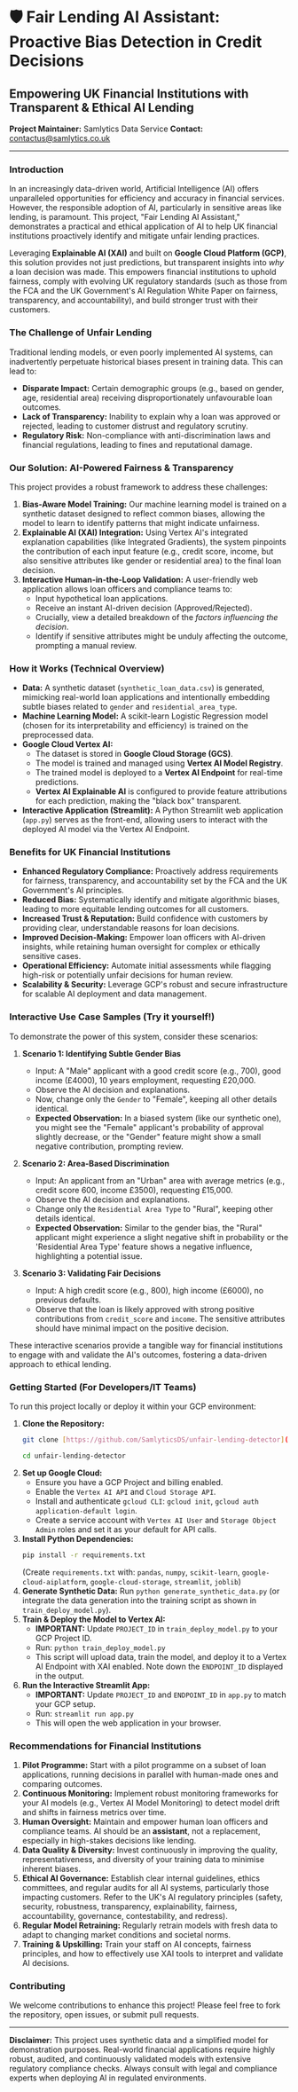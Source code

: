 # 🛡️ Fair Lending AI Assistant: Proactive Bias Detection in Credit Decisions

## Empowering UK Financial Institutions with Transparent & Ethical AI Lending

**Project Maintainer:** Samlytics Data Service
**Contact:** contactus@samlytics.co.uk

---

### Introduction

In an increasingly data-driven world, Artificial Intelligence (AI) offers unparalleled opportunities for efficiency and accuracy in financial services. However, the responsible adoption of AI, particularly in sensitive areas like lending, is paramount. This project, "Fair Lending AI Assistant," demonstrates a practical and ethical application of AI to help UK financial institutions proactively identify and mitigate unfair lending practices.

Leveraging **Explainable AI (XAI)** and built on **Google Cloud Platform (GCP)**, this solution provides not just predictions, but transparent insights into *why* a loan decision was made. This empowers financial institutions to uphold fairness, comply with evolving UK regulatory standards (such as those from the FCA and the UK Government's AI Regulation White Paper on fairness, transparency, and accountability), and build stronger trust with their customers.

### The Challenge of Unfair Lending

Traditional lending models, or even poorly implemented AI systems, can inadvertently perpetuate historical biases present in training data. This can lead to:
* **Disparate Impact:** Certain demographic groups (e.g., based on gender, age, residential area) receiving disproportionately unfavourable loan outcomes.
* **Lack of Transparency:** Inability to explain why a loan was approved or rejected, leading to customer distrust and regulatory scrutiny.
* **Regulatory Risk:** Non-compliance with anti-discrimination laws and financial regulations, leading to fines and reputational damage.

### Our Solution: AI-Powered Fairness & Transparency

This project provides a robust framework to address these challenges:

1.  **Bias-Aware Model Training:** Our machine learning model is trained on a synthetic dataset designed to reflect common biases, allowing the model to learn to identify patterns that might indicate unfairness.
2.  **Explainable AI (XAI) Integration:** Using Vertex AI's integrated explanation capabilities (like Integrated Gradients), the system pinpoints the contribution of each input feature (e.g., credit score, income, but also sensitive attributes like gender or residential area) to the final loan decision.
3.  **Interactive Human-in-the-Loop Validation:** A user-friendly web application allows loan officers and compliance teams to:
    * Input hypothetical loan applications.
    * Receive an instant AI-driven decision (Approved/Rejected).
    * Crucially, view a detailed breakdown of the *factors influencing the decision*.
    * Identify if sensitive attributes might be unduly affecting the outcome, prompting a manual review.

### How it Works (Technical Overview)

* **Data:** A synthetic dataset (`synthetic_loan_data.csv`) is generated, mimicking real-world loan applications and intentionally embedding subtle biases related to `gender` and `residential_area_type`.
* **Machine Learning Model:** A scikit-learn Logistic Regression model (chosen for its interpretability and efficiency) is trained on the preprocessed data.
* **Google Cloud Vertex AI:**
    * The dataset is stored in **Google Cloud Storage (GCS)**.
    * The model is trained and managed using **Vertex AI Model Registry**.
    * The trained model is deployed to a **Vertex AI Endpoint** for real-time predictions.
    * **Vertex AI Explainable AI** is configured to provide feature attributions for each prediction, making the "black box" transparent.
* **Interactive Application (Streamlit):** A Python Streamlit web application (`app.py`) serves as the front-end, allowing users to interact with the deployed AI model via the Vertex AI Endpoint.

### Benefits for UK Financial Institutions

* **Enhanced Regulatory Compliance:** Proactively address requirements for fairness, transparency, and accountability set by the FCA and the UK Government's AI principles.
* **Reduced Bias:** Systematically identify and mitigate algorithmic biases, leading to more equitable lending outcomes for all customers.
* **Increased Trust & Reputation:** Build confidence with customers by providing clear, understandable reasons for loan decisions.
* **Improved Decision-Making:** Empower loan officers with AI-driven insights, while retaining human oversight for complex or ethically sensitive cases.
* **Operational Efficiency:** Automate initial assessments while flagging high-risk or potentially unfair decisions for human review.
* **Scalability & Security:** Leverage GCP's robust and secure infrastructure for scalable AI deployment and data management.

### Interactive Use Case Samples (Try it yourself!)

To demonstrate the power of this system, consider these scenarios:

1.  **Scenario 1: Identifying Subtle Gender Bias**
    * Input: A "Male" applicant with a good credit score (e.g., 700), good income (£4000), 10 years employment, requesting £20,000.
    * Observe the AI decision and explanations.
    * Now, change only the `Gender` to "Female", keeping all other details identical.
    * **Expected Observation:** In a biased system (like our synthetic one), you might see the "Female" applicant's probability of approval slightly decrease, or the "Gender" feature might show a small negative contribution, prompting review.

2.  **Scenario 2: Area-Based Discrimination**
    * Input: An applicant from an "Urban" area with average metrics (e.g., credit score 600, income £3500), requesting £15,000.
    * Observe the AI decision and explanations.
    * Change only the `Residential Area Type` to "Rural", keeping other details identical.
    * **Expected Observation:** Similar to the gender bias, the "Rural" applicant might experience a slight negative shift in probability or the 'Residential Area Type' feature shows a negative influence, highlighting a potential issue.

3.  **Scenario 3: Validating Fair Decisions**
    * Input: A high credit score (e.g., 800), high income (£6000), no previous defaults.
    * Observe that the loan is likely approved with strong positive contributions from `credit_score` and `income`. The sensitive attributes should have minimal impact on the positive decision.

These interactive scenarios provide a tangible way for financial institutions to engage with and validate the AI's outcomes, fostering a data-driven approach to ethical lending.

### Getting Started (For Developers/IT Teams)

To run this project locally or deploy it within your GCP environment:

1.  **Clone the Repository:**
    ```bash
    git clone [https://github.com/SamlyticsDS/unfair-lending-detector](https://github.com/SamlyticsDS/unfair-lending-detector)
    
    cd unfair-lending-detector
    ```
2.  **Set up Google Cloud:**
    * Ensure you have a GCP Project and billing enabled.
    * Enable the `Vertex AI API` and `Cloud Storage API`.
    * Install and authenticate `gcloud CLI`: `gcloud init`, `gcloud auth application-default login`.
    * Create a service account with `Vertex AI User` and `Storage Object Admin` roles and set it as your default for API calls.
3.  **Install Python Dependencies:**
    ```bash
    pip install -r requirements.txt
    ```
    (Create `requirements.txt` with: `pandas`, `numpy`, `scikit-learn`, `google-cloud-aiplatform`, `google-cloud-storage`, `streamlit`, `joblib`)
4.  **Generate Synthetic Data:**
    Run `python generate_synthetic_data.py` (or integrate the data generation into the training script as shown in `train_deploy_model.py`).
5.  **Train & Deploy the Model to Vertex AI:**
    * **IMPORTANT:** Update `PROJECT_ID` in `train_deploy_model.py` to your GCP Project ID.
    * Run: `python train_deploy_model.py`
    * This script will upload data, train the model, and deploy it to a Vertex AI Endpoint with XAI enabled. Note down the `ENDPOINT_ID` displayed in the output.
6.  **Run the Interactive Streamlit App:**
    * **IMPORTANT:** Update `PROJECT_ID` and `ENDPOINT_ID` in `app.py` to match your GCP setup.
    * Run: `streamlit run app.py`
    * This will open the web application in your browser.

### Recommendations for Financial Institutions

1.  **Pilot Programme:** Start with a pilot programme on a subset of loan applications, running decisions in parallel with human-made ones and comparing outcomes.
2.  **Continuous Monitoring:** Implement robust monitoring frameworks for your AI models (e.g., Vertex AI Model Monitoring) to detect model drift and shifts in fairness metrics over time.
3.  **Human Oversight:** Maintain and empower human loan officers and compliance teams. AI should be an **assistant**, not a replacement, especially in high-stakes decisions like lending.
4.  **Data Quality & Diversity:** Invest continuously in improving the quality, representativeness, and diversity of your training data to minimise inherent biases.
5.  **Ethical AI Governance:** Establish clear internal guidelines, ethics committees, and regular audits for all AI systems, particularly those impacting customers. Refer to the UK's AI regulatory principles (safety, security, robustness, transparency, explainability, fairness, accountability, governance, contestability, and redress).
6.  **Regular Model Retraining:** Regularly retrain models with fresh data to adapt to changing market conditions and societal norms.
7.  **Training & Upskilling:** Train your staff on AI concepts, fairness principles, and how to effectively use XAI tools to interpret and validate AI decisions.

### Contributing

We welcome contributions to enhance this project! Please feel free to fork the repository, open issues, or submit pull requests.

---

**Disclaimer:** This project uses synthetic data and a simplified model for demonstration purposes. Real-world financial applications require highly robust, audited, and continuously validated models with extensive regulatory compliance checks. Always consult with legal and compliance experts when deploying AI in regulated environments.
